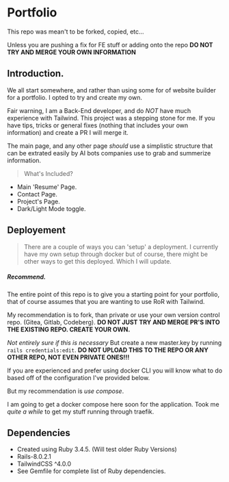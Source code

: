 # Portfolio

This repo was mean't to be forked, copied, etc...

Unless you are pushing a fix for FE stuff or adding onto the repo **DO NOT TRY AND MERGE YOUR OWN INFORMATION**

## Introduction.

We all start somewhere, and rather than using some for of website builder for a portfolio. I opted to try and create my own.

Fair warning, I am a Back-End developer, and do _NOT_ have much experience with Tailwind. This project was a stepping stone for me. If you have tips, tricks or general fixes (nothing that includes your own information) and create a PR I will merge it.

The main page, and any other page _should_ use a simplistic structure that can be extrated easily by AI bots companies use to grab and summerize information.

> What's Included?

- Main 'Resume' Page.
- Contact Page.
- Project's Page.
- Dark/Light Mode toggle.

## Deployement

> There are a couple of ways you can 'setup' a deployment. I currently have my own setup through docker but of course, there might be other ways to get this deployed. Which I will update.

##### Recommend.
The entire point of this repo is to give you a starting point for your portfolio, that of course assumes that you are wanting to use RoR with Tailwind.

My recommendation is to fork, than private or use your own version control repo. (Gitea, Gitlab, Codeberg).
**DO NOT JUST TRY AND MERGE PR'S INTO THE EXISTING REPO. CREATE YOUR OWN.**

_Not entirely sure if this is necessary_ But create a new master.key by running `rails credentials:edit`.
**DO NOT UPLOAD THIS TO THE REPO OR ANY OTHER REPO, NOT EVEN PRIVATE ONES!!!**

If you are experienced and prefer using docker CLI you will know what to do based off of the configuration I've provided below.

But my recommendation is _use compose_.

I am going to get a docker compose here soon for the application. Took me _quite a while_ to get my stuff running through traefik.

## Dependencies

- Created using Ruby 3.4.5. (Will test older Ruby Versions)
- Rails-8.0.2.1
- TailwindCSS ^4.0.0
- See Gemfile for complete list of Ruby dependencies.
